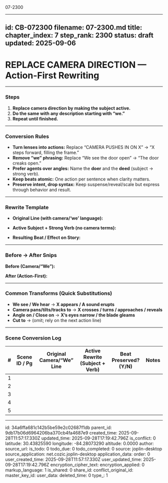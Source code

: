 07-2300

---
id: CB-072300
filename: 07-2300.md
title: 
chapter_index: 7
step_rank: 2300
status: draft
updated: 2025-09-06
---

# REPLACE CAMERA DIRECTION — Action-First Rewriting

---

### **Steps**
1. **Replace camera direction by making the subject active.**  
2. **Do the same with any description starting with “we.”**  
3. **Repeat until finished.**

---

### **Conversion Rules**
- **Turn lenses into actions:** Replace “CAMERA PUSHES IN ON X” → “X steps forward, filling the frame.”  
- **Remove “we” phrasing:** Replace “We see the door open” → “The door creaks open.”  
- **Prefer agents over angles:** Name the **doer** and the **deed** (subject → strong verb).  
- **Keep beats atomic:** One action per sentence when clarity matters.  
- **Preserve intent, drop syntax:** Keep suspense/reveal/scale but express through behavior and result.  

---

### **Rewrite Template**
- **Original Line (with camera/‘we’ language):**  
  >
- **Active Subject + Strong Verb (no camera terms):**  
  >
- **Resulting Beat / Effect on Story:**  
  >

---

### **Before → After Snips**
**Before (Camera/“We”):**  
>  

**After (Action-First):**  
>  

---

### **Common Transforms (Quick Substitutions)**
- **We see / We hear** → **X appears / A sound erupts**  
- **Camera pans/tilts/tracks to** → **X crosses / turns / approaches / reveals**  
- **Angle on / Close on** → **X’s eyes narrow / the blade gleams**  
- **Cut to** → (omit; rely on the next action line)  

---

### **Scene Conversion Log**
| # | Scene ID / Pg | Original Camera/“We” Line | Active Rewrite (Subject + Verb) | Beat Preserved? (Y/N) | Notes |
|---|---------------|----------------------------|----------------------------------|-----------------------|-------|
| 1 |               |                            |                                  |                       |       |
| 2 |               |                            |                                  |                       |       |
| 3 |               |                            |                                  |                       |       |
| 4 |               |                            |                                  |                       |       |
| 5 |               |                            |                                  |                       |       |

---


id: 34a6ffa681c142b5be59e2c02687f1db
parent_id: 9db17b06d6964206ba370cb4fa4687e9
created_time: 2025-09-28T11:57:17.330Z
updated_time: 2025-09-28T17:19:42.796Z
is_conflict: 0
latitude: 30.43825590
longitude: -84.28073290
altitude: 0.0000
author: 
source_url: 
is_todo: 0
todo_due: 0
todo_completed: 0
source: joplin-desktop
source_application: net.cozic.joplin-desktop
application_data: 
order: 0
user_created_time: 2025-09-28T11:57:17.330Z
user_updated_time: 2025-09-28T17:19:42.796Z
encryption_cipher_text: 
encryption_applied: 0
markup_language: 1
is_shared: 0
share_id: 
conflict_original_id: 
master_key_id: 
user_data: 
deleted_time: 0
type_: 1
